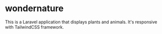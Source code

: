 # wondernature
This is a Laravel application that displays plants and animals.
It's responsive with TailwindCSS framework.
